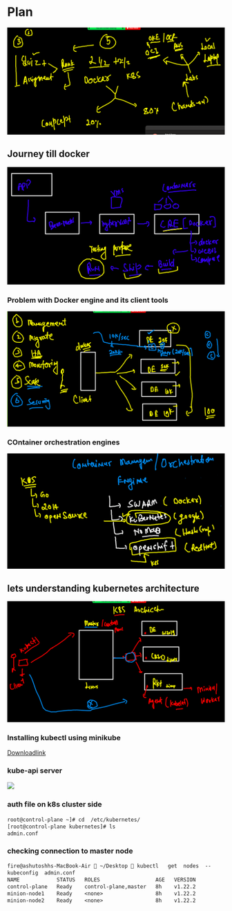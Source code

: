 # Plan 

<img src="plan.png">

## Journey till docker 

<img src="dj.png">


### Problem with Docker engine and its client tools 

<img src="prob.png">

### COntainer orchestration engines 

<img src="engine.png">

## lets understanding kubernetes architecture 

<img src="k8sarch1.png">

### Installing kubectl using minikube 

[Downloadlink](https://minikube.sigs.k8s.io/docs/start/)



### kube-api server 

<img src="api.png">

### auth file on k8s cluster side 

```
root@control-plane ~]# cd  /etc/kubernetes/
[root@control-plane kubernetes]# ls
admin.conf 

```


### checking connection to master node

```
fire@ashutoshhs-MacBook-Air  ~/Desktop  kubectl   get  nodes  --kubeconfig  admin.conf 
NAME            STATUS   ROLES                  AGE   VERSION
control-plane   Ready    control-plane,master   8h    v1.22.2
minion-node1    Ready    <none>                 8h    v1.22.2
minion-node2    Ready    <none>                 8h    v1.22.2

```

